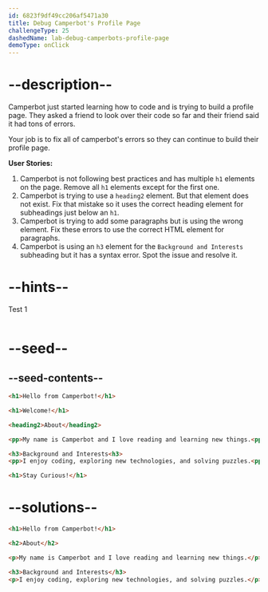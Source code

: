 ```yaml
---
id: 6823f9df49cc206af5471a30
title: Debug Camperbot's Profile Page
challengeType: 25
dashedName: lab-debug-camperbots-profile-page
demoType: onClick
---
```


# --description--

Camperbot just started learning how to code and is trying to build a profile page. They asked a friend to look over their code so far and their friend said it had tons of errors.

Your job is to fix all of camperbot's errors so they can continue to build their profile page.

**User Stories:**

1. Camperbot is not following best practices and has multiple `h1` elements on the page. Remove all `h1` elements except for the first one.
1. Camperbot is trying to use a `heading2` element. But that element does not exist. Fix that mistake so it uses the correct heading element for subheadings just below an `h1`. 
1. Camperbot is trying to add some paragraphs but is using the wrong element. Fix these errors to use the correct HTML element for paragraphs.
1. Camperbot is using an `h3` element for the `Background and Interests` subheading but it has a syntax error. Spot the issue and resolve it. 

# --hints--

Test 1

```js

```

# --seed--

## --seed-contents--

```html
<h1>Hello from Camperbot!</h1>

<h1>Welcome!</h1>

<heading2>About</heading2>

<pp>My name is Camperbot and I love reading and learning new things.<pp>

<h3>Background and Interests<h3>
<pp>I enjoy coding, exploring new technologies, and solving puzzles.<pp>

<h1>Stay Curious!</h1>
```

# --solutions--

```html
<h1>Hello from Camperbot!</h1>

<h2>About</h2>

<p>My name is Camperbot and I love reading and learning new things.</p>

<h3>Background and Interests</h3>
<p>I enjoy coding, exploring new technologies, and solving puzzles.</p>
```
